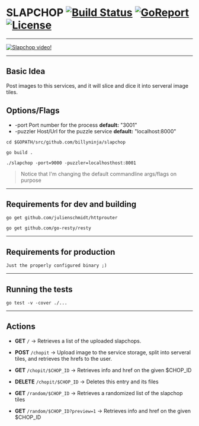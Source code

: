 # SLAPCHOP [![Build Status](https://travis-ci.org/billyninja/slapchop.svg?branch=master)](https://travis-ci.org/billyninja/slapchop) [![GoReport](https://goreportcard.com/badge/billyninja/slapchop)](http://goreportcard.com/report/billyninja/slapchop) [![License](https://img.shields.io/badge/license-MIT-blue.svg)](LICENSE)
---

[![Slapchop video!](http://img.youtube.com/vi/rUbWjIKxrrs/0.jpg)](http://www.youtube.com/watch?v=rUbWjIKxrrs)

----
## Basic Idea

Post images to this services, and it will slice and dice it into serveral image tiles.


## Options/Flags

- -port Port number for the process **default:** "3001"
- -puzzler Host/Url for the puzzle service **default:** "localhost:8000"

`cd $GOPATH/src/github.com/billyninja/slapchop`

`go build .`

`./slapchop -port=9000 -puzzler=localhosthost:8001`
>Notice that I'm changing the default commandline args/flags on purpose


----
## Requirements for dev and building
`go get github.com/julienschmidt/httprouter`

`go get github.com/go-resty/resty`

----
## Requirements for production
`Just the properly configured binary ;)`

----
## Running the tests
`go test -v -cover ./...`


---
## Actions

- **GET** `/` -> Retrieves a list of the uploaded slapchops.


- **POST** `/chopit` -> Upload image to the service storage, split into serveral tiles, and retrieves the hrefs to the user.

- **GET** `/chopit/$CHOP_ID` -> Retrieves info and href on the given $CHOP_ID

- **DELETE** `/chopit/$CHOP_ID` -> Deletes this entry and its files

- **GET** `/random/$CHOP_ID` -> Retrieves a randomized list of the slapchop tiles

- **GET** `/random/$CHOP_ID?preview=1` -> Retrieves info and href on the given $CHOP_ID
